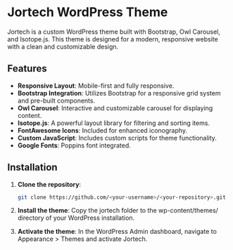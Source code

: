 # Jortech WordPress Theme

Jortech is a custom WordPress theme built with Bootstrap, Owl Carousel, and Isotope.js. This theme is designed for a modern, responsive website with a clean and customizable design.

## Features

- **Responsive Layout**: Mobile-first and fully responsive.
- **Bootstrap Integration**: Utilizes Bootstrap for a responsive grid system and pre-built components.
- **Owl Carousel**: Interactive and customizable carousel for displaying content.
- **Isotope.js**: A powerful layout library for filtering and sorting items.
- **FontAwesome Icons**: Included for enhanced iconography.
- **Custom JavaScript**: Includes custom scripts for theme functionality.
- **Google Fonts**: Poppins font integrated.

## Installation

1. **Clone the repository**:
   ```bash
   git clone https://github.com/<your-username>/<your-repository>.git
2. **Install the theme**:
Copy the jortech folder to the wp-content/themes/ directory of your WordPress installation.

3. **Activate the theme**:
In the WordPress Admin dashboard, navigate to Appearance > Themes and activate Jortech.

